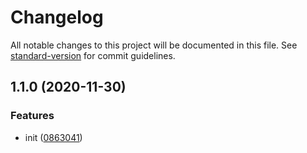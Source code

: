 # Changelog

All notable changes to this project will be documented in this file. See [standard-version](https://github.com/conventional-changelog/standard-version) for commit guidelines.

## 1.1.0 (2020-11-30)


### Features

* init ([0863041](https://github.com/issunyan/static-cache/commit/086304137ecdcc74fef4466d987b5145830639e5))
